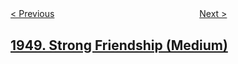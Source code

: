 <!--|This file generated by command(leetcode description); DO NOT EDIT.    |-->
<!--+----------------------------------------------------------------------+-->
<!--|@author    openset <openset.wang@gmail.com>                           |-->
<!--|@link      https://github.com/openset                                 |-->
<!--|@home      https://github.com/openset/leetcode                        |-->
<!--+----------------------------------------------------------------------+-->

[< Previous](../delete-duplicate-folders-in-system "Delete Duplicate Folders in System")
　　　　　　　　　　　　　　　　
[Next >](../maximum-of-minimum-values-in-all-subarrays "Maximum of Minimum Values in All Subarrays")

## [1949. Strong Friendship (Medium)](https://leetcode.com/problems/strong-friendship "")


